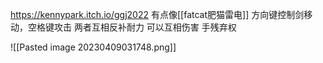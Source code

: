 https://kennypark.itch.io/ggj2022
有点像[[fatcat肥猫雷电]]
方向键控制剑移动，空格键攻击
两者互相反补耐力
可以互相伤害
手残弃权


![[Pasted image 20230409031748.png]]